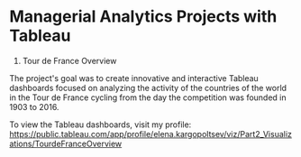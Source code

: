 # Managerial Analytics Projects with Tableau 

1. Tour de France Overview

The project's goal was to create innovative and interactive Tableau dashboards
focused on analyzing the activity of the countries of the world in the Tour de France
cycling from the day the competition was founded in 1903 to 2016. 

To view the Tableau dashboards, visit my profile: https://public.tableau.com/app/profile/elena.kargopoltsev/viz/Part2_Visualizations/TourdeFranceOverview
